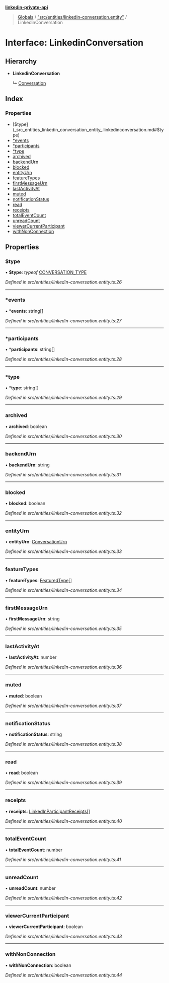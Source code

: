 **[linkedin-private-api](../README.md)**

> [Globals](../globals.md) / ["src/entities/linkedin-conversation.entity"](../modules/_src_entities_linkedin_conversation_entity_.md) / LinkedinConversation

# Interface: LinkedinConversation

## Hierarchy

* **LinkedinConversation**

  ↳ [Conversation](_src_entities_conversation_entity_.conversation.md)

## Index

### Properties

* [$type](_src_entities_linkedin_conversation_entity_.linkedinconversation.md#$type)
* [*events](_src_entities_linkedin_conversation_entity_.linkedinconversation.md#*events)
* [*participants](_src_entities_linkedin_conversation_entity_.linkedinconversation.md#*participants)
* [*type](_src_entities_linkedin_conversation_entity_.linkedinconversation.md#*type)
* [archived](_src_entities_linkedin_conversation_entity_.linkedinconversation.md#archived)
* [backendUrn](_src_entities_linkedin_conversation_entity_.linkedinconversation.md#backendurn)
* [blocked](_src_entities_linkedin_conversation_entity_.linkedinconversation.md#blocked)
* [entityUrn](_src_entities_linkedin_conversation_entity_.linkedinconversation.md#entityurn)
* [featureTypes](_src_entities_linkedin_conversation_entity_.linkedinconversation.md#featuretypes)
* [firstMessageUrn](_src_entities_linkedin_conversation_entity_.linkedinconversation.md#firstmessageurn)
* [lastActivityAt](_src_entities_linkedin_conversation_entity_.linkedinconversation.md#lastactivityat)
* [muted](_src_entities_linkedin_conversation_entity_.linkedinconversation.md#muted)
* [notificationStatus](_src_entities_linkedin_conversation_entity_.linkedinconversation.md#notificationstatus)
* [read](_src_entities_linkedin_conversation_entity_.linkedinconversation.md#read)
* [receipts](_src_entities_linkedin_conversation_entity_.linkedinconversation.md#receipts)
* [totalEventCount](_src_entities_linkedin_conversation_entity_.linkedinconversation.md#totaleventcount)
* [unreadCount](_src_entities_linkedin_conversation_entity_.linkedinconversation.md#unreadcount)
* [viewerCurrentParticipant](_src_entities_linkedin_conversation_entity_.linkedinconversation.md#viewercurrentparticipant)
* [withNonConnection](_src_entities_linkedin_conversation_entity_.linkedinconversation.md#withnonconnection)

## Properties

### $type

•  **$type**: *typeof* [CONVERSATION_TYPE](../modules/_src_entities_linkedin_conversation_entity_.md#conversation_type)

*Defined in src/entities/linkedin-conversation.entity.ts:26*

___

### *events

•  ***events**: string[]

*Defined in src/entities/linkedin-conversation.entity.ts:27*

___

### *participants

•  ***participants**: string[]

*Defined in src/entities/linkedin-conversation.entity.ts:28*

___

### *type

•  ***type**: string[]

*Defined in src/entities/linkedin-conversation.entity.ts:29*

___

### archived

•  **archived**: boolean

*Defined in src/entities/linkedin-conversation.entity.ts:30*

___

### backendUrn

•  **backendUrn**: string

*Defined in src/entities/linkedin-conversation.entity.ts:31*

___

### blocked

•  **blocked**: boolean

*Defined in src/entities/linkedin-conversation.entity.ts:32*

___

### entityUrn

•  **entityUrn**: [ConversationUrn](../modules/_src_entities_linkedin_conversation_entity_.md#conversationurn)

*Defined in src/entities/linkedin-conversation.entity.ts:33*

___

### featureTypes

•  **featureTypes**: [FeaturedType](../enums/_src_entities_linkedin_conversation_entity_.featuredtype.md)[]

*Defined in src/entities/linkedin-conversation.entity.ts:34*

___

### firstMessageUrn

•  **firstMessageUrn**: string

*Defined in src/entities/linkedin-conversation.entity.ts:35*

___

### lastActivityAt

•  **lastActivityAt**: number

*Defined in src/entities/linkedin-conversation.entity.ts:36*

___

### muted

•  **muted**: boolean

*Defined in src/entities/linkedin-conversation.entity.ts:37*

___

### notificationStatus

•  **notificationStatus**: string

*Defined in src/entities/linkedin-conversation.entity.ts:38*

___

### read

•  **read**: boolean

*Defined in src/entities/linkedin-conversation.entity.ts:39*

___

### receipts

•  **receipts**: [LinkedInParticipantReceipts](_src_entities_linkedin_conversation_entity_.linkedinparticipantreceipts.md)[]

*Defined in src/entities/linkedin-conversation.entity.ts:40*

___

### totalEventCount

•  **totalEventCount**: number

*Defined in src/entities/linkedin-conversation.entity.ts:41*

___

### unreadCount

•  **unreadCount**: number

*Defined in src/entities/linkedin-conversation.entity.ts:42*

___

### viewerCurrentParticipant

•  **viewerCurrentParticipant**: boolean

*Defined in src/entities/linkedin-conversation.entity.ts:43*

___

### withNonConnection

•  **withNonConnection**: boolean

*Defined in src/entities/linkedin-conversation.entity.ts:44*
